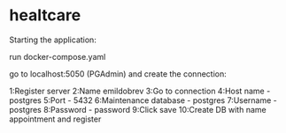# healtcare

Starting the application:

run docker-compose.yaml

go to localhost:5050 (PGAdmin) and create the connection:

1:Register server
2:Name emildobrev
3:Go to connection 
4:Host name - postgres
5:Port - 5432
6:Maintenance database - postgres
7:Username - postgres
8:Password - password
9:Click save
10:Create DB with name appointment and register